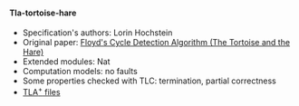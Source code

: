 #### Tla-tortoise-hare
- Specification's authors: Lorin Hochstein
- Original paper: <a href="http://www.siafoo.net/algorithm/10">Floyd's Cycle Detection Algorithm (The Tortoise and the Hare)</a>
- Extended modules: Nat
- Computation models: no faults
- Some properties checked with TLC: termination, partial correctness
- <a href="https://github.com/lorin/tla-tortoise-hare">TLA<sup>+</sup> files</a>